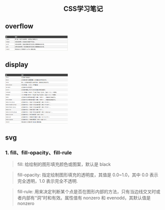 <h2 align="center">CSS学习笔记</h2>

## overflow

<img src="./img/overflow.jpg" width="40%">

## display

<img src="./img/display.png" width="40%">

## svg

### 1. fill、fill-opacity、fill-rule

> fill: 给绘制的图形填充颜色或图案，默认是 black

> fill-opacity: 指定绘制图形填充的透明度，其值是 0.0~1.0，其中 0.0 表示完全透明，1.0 表示完全不透明.

> fill-rule: 用来决定判断某个点是否在图形内部的方法，只有当边线交叉时或者内部有“洞”时和有效。属性值有 nonzero 和 evenodd，其默认值是 nonzero
